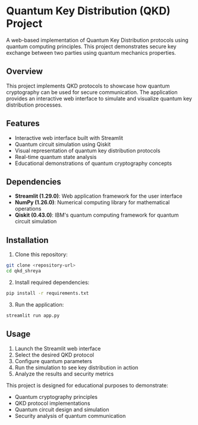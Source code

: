 # Quantum Key Distribution (QKD) Project

A web-based implementation of Quantum Key Distribution protocols using quantum computing principles. This project demonstrates secure key exchange between two parties using quantum mechanics properties.

## Overview

This project implements QKD protocols to showcase how quantum cryptography can be used for secure communication. The application provides an interactive web interface to simulate and visualize quantum key distribution processes.

## Features

- Interactive web interface built with Streamlit
- Quantum circuit simulation using Qiskit
- Visual representation of quantum key distribution protocols
- Real-time quantum state analysis
- Educational demonstrations of quantum cryptography concepts

## Dependencies

- **Streamlit (1.29.0)**: Web application framework for the user interface
- **NumPy (1.26.0)**: Numerical computing library for mathematical operations
- **Qiskit (0.43.0)**: IBM's quantum computing framework for quantum circuit simulation

## Installation

1. Clone this repository:
```bash
git clone <repository-url>
cd qkd_shreya
```

2. Install required dependencies:
```bash
pip install -r requirements.txt
```

3. Run the application:
```bash
streamlit run app.py
```

## Usage

1. Launch the Streamlit web interface
2. Select the desired QKD protocol
3. Configure quantum parameters
4. Run the simulation to see key distribution in action
5. Analyze the results and security metrics


This project is designed for educational purposes to demonstrate:
- Quantum cryptography principles
- QKD protocol implementations
- Quantum circuit design and simulation
- Security analysis of quantum communication